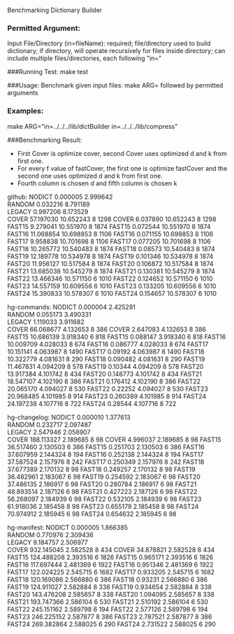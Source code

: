 Benchmarking Dictionary Builder

### Permitted Argument:
Input File/Directory (in=fileName): required; file/directory used to build dictionary; if directory, will operate recursively for files inside directory; can include multiple files/directories, each following "in="

###Running Test:
make test

###Usage:
Benchmark given input files: make ARG= followed by permitted arguments

### Examples:
make ARG="in=../../../lib/dictBuilder in=../../../lib/compress"

###Benchmarking Result:
- First Cover is optimize cover, second Cover uses optimized d and k from first one.
- For every f value of fastCover, the first one is optimize fastCover and the second one uses optimized d and k from first one.
- Fourth column is chosen d and fifth column is chosen k

github:
NODICT       0.000005       2.999642        
RANDOM       0.032216       8.791189        
LEGACY       0.997206       8.173529        
COVER       57.197030       10.652243        8          1298
COVER       6.037890       10.652243        8          1298
FAST15       9.279041       10.551970        8          1874
FAST15       0.072544       10.551970        8          1874
FAST16       11.068854       10.698853        8          1106
FAST16       0.071155       10.698853        8          1106
FAST17       9.958838       10.701698        8          1106
FAST17       0.077205       10.701698        8          1106
FAST18       10.265772       10.540483        8          1874
FAST18       0.08573       10.540483        8          1874
FAST19       12.189778       10.534978        8          1874
FAST19       0.101346       10.534978        8          1874
FAST20       11.956127       10.517584        8          1874
FAST20       0.106872       10.517584        8          1874
FAST21       13.685038       10.545279        8          1874
FAST21       0.130381       10.545279        8          1874
FAST22       13.466346       10.571150        6          1010
FAST22       0.124652       10.571150        6          1010
FAST23       14.557159       10.609556        6          1010
FAST23       0.133205       10.609556        6          1010
FAST24       15.390833       10.578307        6          1010
FAST24       0.154657       10.578307        6          1010

hg-commands:
NODICT       0.000004       2.425291        
RANDOM       0.055173       3.490331        
LEGACY       1.119033       3.911682        
COVER       66.068677       4.132653        8          386
COVER       2.647083       4.132653        8          386
FAST15       10.686139       3.918340        6          818
FAST15       0.088147       3.918340        6          818
FAST16       10.009709       4.028033        8          674
FAST16       0.086777       4.028033        8          674
FAST17       10.151141       4.063987        8          1490
FAST17       0.09192       4.063987        8          1490
FAST18       10.322779       4.081631        8          290
FAST18       0.090482       4.081631        8          290
FAST19       11.467831       4.094209        8          578
FAST19       0.10344       4.094209        8          578
FAST20       13.917384       4.101742        8          434
FAST20       0.148773       4.101742        8          434
FAST21       18.547107       4.102190        8          386
FAST21       0.176412       4.102190        8          386
FAST22       20.065170       4.094027        8          530
FAST22       0.22252       4.094027        8          530
FAST23       20.968485       4.101985        8          914
FAST23       0.260389       4.101985        8          914
FAST24       24.197238       4.107716        8          722
FAST24       0.28544       4.107716        8          722

hg-changelog:
NODICT       0.000010       1.377613        
RANDOM       0.232717       2.097487        
LEGACY       2.547946       2.058907        
COVER       188.113327       2.189685        8          98
COVER       4.996037       2.189685        8          98
FAST15       36.517460       2.130503        6          386
FAST15       0.251703       2.130503        6          386
FAST16       37.607959       2.144324        8          194
FAST16       0.252138       2.144324        8          194
FAST17       37.587524       2.157976        8          242
FAST17       0.250349       2.157976        8          242
FAST18       37.677389       2.170132        8          98
FAST18       0.249257       2.170132        8          98
FAST19       36.482961       2.183067        6          98
FAST19       0.254592       2.183067        6          98
FAST20       37.486135       2.186917        6          98
FAST20       0.280784       2.186917        6          98
FAST21       48.893514       2.187126        6          98
FAST21       0.427223       2.187126        6          98
FAST22       56.268097       2.184939        6          98
FAST22       0.532105       2.184939        6          98
FAST23       61.918036       2.185458        8          98
FAST23       0.655179       2.185458        8          98
FAST24       70.974912       2.185945        6          98
FAST24       0.654632       2.185945        6          98

hg-manifest:
NODICT       0.000005       1.866385        
RANDOM       0.770976       2.309436        
LEGACY       9.184757       2.506977        
COVER       932.145045       2.582528        8          434
COVER       34.878821       2.582528        8          434
FAST15       124.488208       2.393516        6          1826
FAST15       0.965171       2.393516        6          1826
FAST16       117.697444       2.481369        6          1922
FAST16       0.951346       2.481369        6          1922
FAST17       122.024225       2.545715        6          1682
FAST17       0.933205       2.545715        6          1682
FAST18       120.169086       2.566880        6          386
FAST18       0.93231       2.566880        6          386
FAST19       124.911027       2.582884        8          338
FAST19       0.934654       2.582884        8          338
FAST20       143.476208       2.585657        8          338
FAST20       1.094095       2.585657        8          338
FAST21       193.747366       2.586104        6          530
FAST21       2.510192       2.586104        6          530
FAST22       245.151162       2.589798        6          194
FAST22       2.577126       2.589798        6          194
FAST23       246.225152       2.587877        8          386
FAST23       2.787521       2.587877        8          386
FAST24       269.382864       2.588025        6          290
FAST24       2.731522       2.588025        6          290
